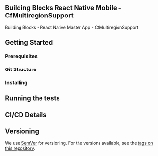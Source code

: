 ## Building Blocks React Native Mobile -  CfMultiregionSupport

Building Blocks - React Native Master App - CfMultiregionSupport

## Getting Started

### Prerequisites

### Git Structure

### Installing

## Running the tests

## CI/CD Details

## Versioning

We use [SemVer](http://semver.org/) for versioning. For the versions available, see the [tags on this repository](https://github.com/your/project/tags).